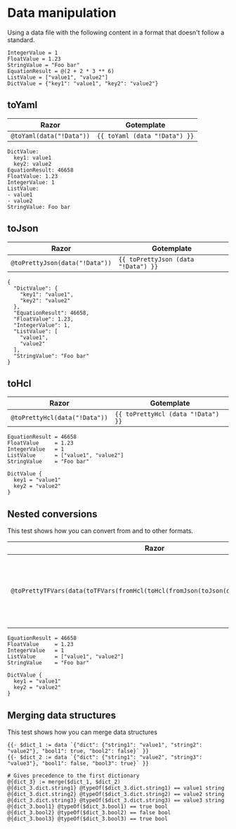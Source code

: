 # Data manipulation

Using a data file with the following content in a format that doesn't follow a standard.
```!Data
IntegerValue = 1
FloatValue = 1.23
StringValue = "Foo bar"
EquationResult = @(2 + 2 * 3 ** 6)
ListValue = ["value1", "value2"]
DictValue = {"key1": "value1", "key2": "value2"}
```

## toYaml

| Razor | Gotemplate
| ---   | ---
| ```@toYaml(data("!Data"))``` | ```{{ toYaml (data "!Data") }}```

```
DictValue:
  key1: value1
  key2: value2
EquationResult: 46658
FloatValue: 1.23
IntegerValue: 1
ListValue:
- value1
- value2
StringValue: Foo bar
```

## toJson

| Razor | Gotemplate
| ---   | ---
| ```@toPrettyJson(data("!Data"))``` | ```{{ toPrettyJson (data "!Data") }}```

```
{
  "DictValue": {
    "key1": "value1",
    "key2": "value2"
  },
  "EquationResult": 46658,
  "FloatValue": 1.23,
  "IntegerValue": 1,
  "ListValue": [
    "value1",
    "value2"
  ],
  "StringValue": "Foo bar"
}
```

## toHcl

| Razor | Gotemplate
| ---   | ---
| ```@toPrettyHcl(data("!Data"))``` | ```{{ toPrettyHcl (data "!Data") }}```

```
EquationResult = 46658
FloatValue     = 1.23
IntegerValue   = 1
ListValue      = ["value1", "value2"]
StringValue    = "Foo bar"

DictValue {
  key1 = "value1"
  key2 = "value2"
}
```

## Nested conversions

This test shows how you can convert from and to other formats.

| Razor | Gotemplate
| ---   | ---
| ```@toPrettyTFVars(data(toTFVars(fromHcl(toHcl(fromJson(toJson(data("!Data"))))))))``` | ```{{ toPrettyTFVars (data (toTFVars (fromHcl (toHcl (fromJson (toJson (data "!Data"))))))) }}```

```
EquationResult = 46658
FloatValue     = 1.23
IntegerValue   = 1
ListValue      = ["value1", "value2"]
StringValue    = "Foo bar"

DictValue {
  key1 = "value1"
  key2 = "value2"
}
```


## Merging data structures

This test shows how you can merge data structures

```
{{- $dict_1 := data `{"dict": {"string1": "value1", "string2": "value2"}, "bool1": true, "bool2": false}` }}
{{- $dict_2 := data `{"dict": {"string1": "value2", "string3": "value3"}, "bool1": false, "bool3": true}` }}

# Gives precedence to the first dictionary
@{dict_3} := merge($dict_1, $dict_2)
@{dict_3.dict.string1} @typeOf($dict_3.dict.string1) == value1 string
@{dict_3.dict.string2} @typeOf($dict_3.dict.string2) == value2 string
@{dict_3.dict.string3} @typeOf($dict_3.dict.string3) == value3 string
@{dict_3.bool1} @typeOf($dict_3.bool1) == true bool
@{dict_3.bool2} @typeOf($dict_3.bool2) == false bool
@{dict_3.bool3} @typeOf($dict_3.bool3) == true bool
```